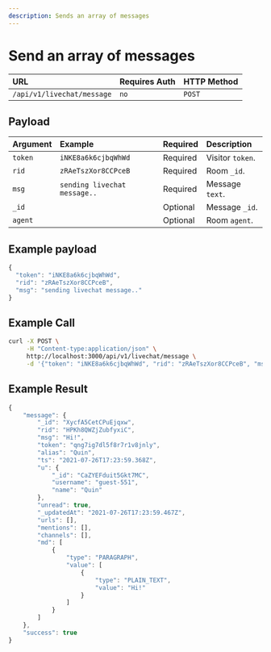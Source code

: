 ```yaml
---
description: Sends an array of messages
---
```


# Send an array of messages



| URL | Requires Auth | HTTP Method |
| :--- | :--- | :--- |
| `/api/v1/livechat/message` | `no` | `POST` |

## Payload

| Argument | Example | Required | Description |
| :--- | :--- | :--- | :--- |
| `token` | `iNKE8a6k6cjbqWhWd` | Required | Visitor `token`. |
| `rid` | `zRAeTszXor8CCPceB` | Required | Room `_id`. |
| `msg` | `sending livechat message..` | Required | Message `text`. |
| `_id` |  | Optional | Message `_id`. |
| `agent` |  | Optional | Room `agent`. |

## Example payload

```javascript
{
  "token": "iNKE8a6k6cjbqWhWd",
  "rid": "zRAeTszXor8CCPceB",
  "msg": "sending livechat message.."
}
```

## Example Call

```bash
curl -X POST \
     -H "Content-type:application/json" \
     http://localhost:3000/api/v1/livechat/message \
     -d '{"token": "iNKE8a6k6cjbqWhWd", "rid": "zRAeTszXor8CCPceB", "msg": "Hi!"}'
```

## Example Result

```javascript
{
    "message": {
        "_id": "XycfA5CetCPuEjqxw",
        "rid": "HPKh8QWZjZubfyxiC",
        "msg": "Hi!",
        "token": "qng7ig7dl5f8r7r1v8jnly",
        "alias": "Quin",
        "ts": "2021-07-26T17:23:59.368Z",
        "u": {
            "_id": "CaZYEFduit5Gkt7MC",
            "username": "guest-551",
            "name": "Quin"
        },
        "unread": true,
        "_updatedAt": "2021-07-26T17:23:59.467Z",
        "urls": [],
        "mentions": [],
        "channels": [],
        "md": [
            {
                "type": "PARAGRAPH",
                "value": [
                    {
                        "type": "PLAIN_TEXT",
                        "value": "Hi!"
                    }
                ]
            }
        ]
    },
    "success": true
}
```



